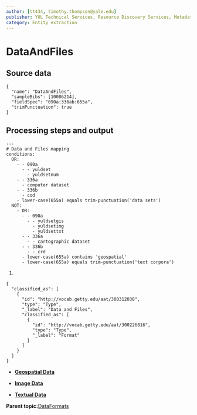 ```yaml
---
author: [tt434, timothy.thompson@yale.edu]
publisher: YUL Technical Services, Resource Discovery Services, Metadata Services Unit
category: Entity extraction
---
```


# DataAndFiles

## Source data

```
{
  "name": "DataAndFiles",
  "sampleBibs": [10086214],
  "fieldSpec": "090a:336ab:655a",
  "trimPunctuation": true
}
```

## Processing steps and output

```
---
# Data and Files mapping
conditions:
  OR:  
    - - 090a
      - - yuldset
        - yuldsetnum
    - - 336a
      - computer dataset
    - - 336b
      - cod
    - lower-case(655a) equals trim-punctuation('data sets')
  NOT:
    - OR:         
      - - 090a
        - - yuldsetgis
          - yuldsetimg          
          - yuldsettxt          
      - - 336a
        - - cartographic dataset          
      - - 336b
        - - crd          
      - lower-case(655a) contains 'geospatial'
      - lower-case(655a) equals trim-punctuation('text corpora')
```

1.  
```
{
  "classified_as": [
    {
      "id": "http://vocab.getty.edu/aat/300312038",
      "type": "Type",
      "_label": "Data and Files",
      "classified_as": [
        {
          "id": "http://vocab.getty.edu/aat/300226816",
          "type": "Type",
          "_label": "Format"
        }
      ]
    }
  ]    		
}
```

-   **[Geospatial Data](../../concepts/supertypes/geospatialdata.md)**  

-   **[Image Data](../../concepts/supertypes/imagedata.md)**  

-   **[Textual Data](../../concepts/supertypes/textualdata.md)**  


**Parent topic:**[DataFormats](../../concepts/supertypes/dataformats.md)

